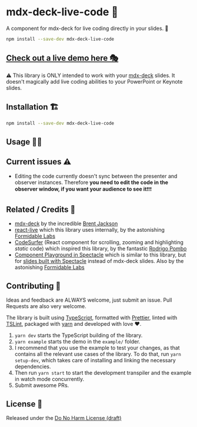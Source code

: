 # mdx-deck-live-code 🤯

A component for mdx-deck for live coding directly in your slides. 🤯

<!-- gif -->

<!-- badges -->

```bash
npm install --save-dev mdx-deck-live-code
```

<!-- list of features -->

## [Check out a live demo here 🎭](google.dk)

⚠️ This library is ONLY intended to work with your [mdx-deck](https://github.com/jxnblk/mdx-deck) slides. It doesn't magically add live coding abilities to your PowerPoint or Keynote slides.

## Installation 🏗

```bash
npm install --save-dev mdx-deck-live-code
```

## Usage 🏃‍♀️

<!-- eventually link to a CodeSandbox here -->

## Current issues ⚠️

- Editing the code currently doesn't sync between the presenter and observer instances. Therefore **you need to edit the code in the observer window, if you want your audience to see it**❗️❗️❗️

## Related / Credits 🙏

- [mdx-deck](https://github.com/jxnblk/mdx-deck) by the incredible [Brent Jackson](https://jxnblk.com/)
- [react-live](https://github.com/FormidableLabs/react-live) which this library uses internally, by the astonishing [Formidable Labs](https://formidable.com/)
- [CodeSurfer](https://github.com/pomber/code-surfer) (React component for scrolling, zooming and highlighting _static_ code) which inspired this library, by the fantastic [Rodrigo Pombo](https://twitter.com/pomber)
- [Component Playground in Spectacle](https://github.com/FormidableLabs/spectacle#component-playground) which is similar to this library, but for [slides built with Spectacle](https://github.com/FormidableLabs/spectacle) instead of mdx-deck slides. Also by the astonishing [Formidable Labs](https://formidable.com/)

## Contributing 🤝

Ideas and feedback are ALWAYS welcome, just submit an issue.
Pull Requests are also very welcome.

The library is built using [TypeScript](https://www.typescriptlang.org), formatted with [Prettier](https://prettier.io/), linted with [TSLint](https://palantir.github.io/tslint/), packaged with [yarn](https://yarnpkg.com) and developed with love ❤️.

1. `yarn dev` starts the TypeScript building of the library.
2. `yarn example` starts the demo in the `example/` folder.
3. I recommend that you use the example to test your changes, as that contains all the relevant use cases of the library. To do that, run `yarn setup-dev`, which takes care of installing and linking the necessary dependencies.
4. Then run `yarn start` to start the development transpiler and the example in watch mode concurrently.
5. Submit awesome PRs.

## License 📝

Released under the [Do No Harm License (draft)](https://github.com/raisely/NoHarm)
